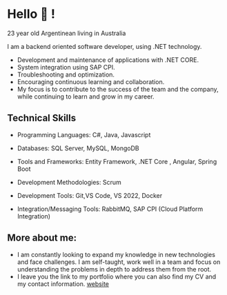 # Hello :wave: ! 
23 year old Argentinean living in Australia

I am a backend oriented software developer, using .NET technology.
* Development and maintenance of applications with .NET CORE.
* System integration using SAP CPI.
* Troubleshooting and optimization.
* Encouraging continuous learning and collaboration.
* My focus is to contribute to the success of the team and the company, while continuing to learn and grow in my career.

## Technical Skills

* Programming Languages: C#, Java, Javascript

* Databases: SQL Server, MySQL, MongoDB

* Tools and Frameworks: Entity Framework, .NET Core , Angular, Spring Boot

* Development Methodologies: Scrum

* Development Tools: Git,VS Code, VS 2022, Docker

* Integration/Messaging Tools: RabbitMQ, SAP CPI (Cloud Platform Integration)

## More about me:
* I am constantly looking to expand my knowledge in new technologies and face challenges. I am self-taught, work well in a team and focus on understanding the problems in depth to address them from the root.
* I leave you the link to my portfolio where you can also find my CV and my contact information. [website](https://abrahamraies.github.io/Portfolio)
